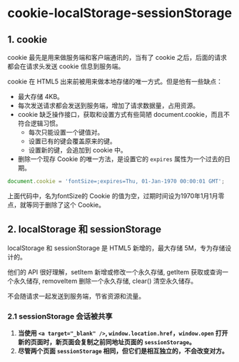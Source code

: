 # cookie-localStorage-sessionStorage

## 1. cookie

cookie 最先是用来做服务端和客户端通讯的，当有了 cookie 之后，后面的请求都会在请求头发送 cookie 信息到服务端。

cookie 在 HTML5 出来前被用来做本地存储的唯一方式。但是他有一些缺点：

- 最大存储 4KB。
- 每次发送请求都会发送到服务端，增加了请求数据量，占用资源。
- cookie 缺乏操作接口，获取和设置方式有些简陋 document.cookie，而且不符合逻辑习惯。
  - 每次只能设置一个键值对。
  - 设置已有的键会覆盖原来的键。
  - 设置新的键，会追加到 cookie 中。
- 删除一个现存 Cookie 的唯一方法，是设置它的 `expires` 属性为一个过去的日期。

```javascript
document.cookie = 'fontSize=;expires=Thu, 01-Jan-1970 00:00:01 GMT';
```

上面代码中，名为fontSize的 Cookie 的值为空，过期时间设为1970年1月1月零点，就等同于删除了这个 Cookie。

## 2. localStorage 和 sessionStorage

localStorage 和 sessionStorage 是 HTML5 新增的，最大存储 5M，专为存储设计的。

他们的 API 很好理解，setItem 新增或修改一个永久存储, getItem 获取或查询一个永久储存, removeItem 删除一个永久存储, clear() 清空永久储存。

不会随请求一起发送到服务端，节省资源和流量。

### 2.1 sessionStorage 会话被共享

1. **当使用 `<a target="_blank" />`, `window.location.href`，`window.open` 打开新的页面时，新页面会复制之前同地址页面的 `sessionStorage`。**
2. **尽管两个页面 `sessionStorage` 相同，但它们是相互独立的，不会改变对方。**
